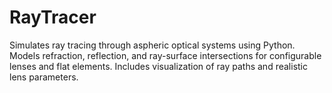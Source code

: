 # RayTracer
Simulates ray tracing through aspheric optical systems using Python. Models refraction, reflection, and ray-surface intersections for configurable lenses and flat elements. Includes visualization of ray paths and realistic lens parameters.

